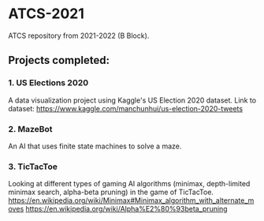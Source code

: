 # ATCS-2021
ATCS repository from 2021-2022 (B Block). 
## Projects completed: 
### 1. US Elections 2020 
A data visualization project using Kaggle's US Election 2020 dataset. 
Link to dataset: https://www.kaggle.com/manchunhui/us-election-2020-tweets

### 2. MazeBot
An AI that uses finite state machines to solve a maze. 

### 3. TicTacToe
Looking at different types of gaming AI algorithms
(minimax, depth-limited minimax search, alpha-beta pruning) in the game of
TicTacToe. 
https://en.wikipedia.org/wiki/Minimax#Minimax_algorithm_with_alternate_moves
https://en.wikipedia.org/wiki/Alpha%E2%80%93beta_pruning


